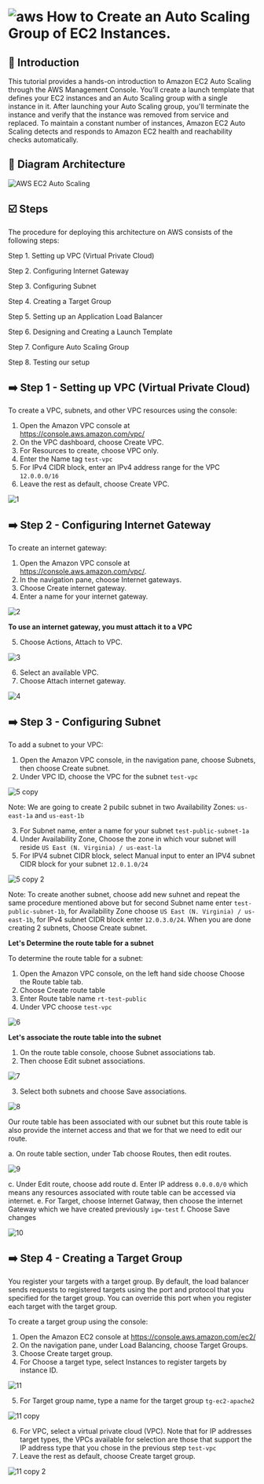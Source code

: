 # ![aws](https://github.com/julien-muke/Search-Engine-Website-using-AWS/assets/110755734/01cd6124-8014-4baa-a5fe-bd227844d263)     How to Create an Auto Scaling Group of EC2 Instances.


## <a name="introduction">🤖 Introduction</a>

This tutorial provides a hands-on introduction to Amazon EC2 Auto Scaling through the AWS Management Console. You'll create a launch template that defines your EC2 instances and an Auto Scaling group with a single instance in it. After launching your Auto Scaling group, you'll terminate the instance and verify that the instance was removed from service and replaced. To maintain a constant number of instances, Amazon EC2 Auto Scaling detects and responds to Amazon EC2 health and reachability checks automatically.

## <a name="design">📐 Diagram Architecture</a>

![AWS EC2 Auto Scaling](https://github.com/julien-muke/aws-ec2-auto-scaling-group/assets/110755734/274005ff-7950-4846-8feb-3f64f0e927d1)



## <a name="steps">☑️ Steps</a>

The procedure for deploying this architecture on AWS consists of the following steps:

Step 1. Setting up VPC (Virtual Private Cloud)

Step 2. Configuring Internet Gateway

Step 3. Configuring Subnet

Step 4. Creating a Target Group

Step 5. Setting up an Application Load Balancer

Step 6. Designing and Creating a Launch Template

Step 7. Configure Auto Scaling Group

Step 8. Testing our setup


## ➡️ Step 1 - Setting up VPC (Virtual Private Cloud)

To create a VPC, subnets, and other VPC resources using the console:

1. Open the Amazon VPC console at https://console.aws.amazon.com/vpc/
2. On the VPC dashboard, choose Create VPC.
3. For Resources to create, choose VPC only.
4. Enter the Name tag `test-vpc`
5. For IPv4 CIDR block, enter an IPv4 address range for the VPC `12.0.0.0/16`
6. Leave the rest as default, choose Create VPC.

![1](https://github.com/julien-muke/aws-ec2-auto-scaling-group/assets/110755734/a4dd7f05-adc7-4a39-b03c-c464a2219888)


## ➡️ Step 2 - Configuring Internet Gateway

To create an internet gateway:

1. Open the Amazon VPC console at https://console.aws.amazon.com/vpc/.
2. In the navigation pane, choose Internet gateways.
3. Choose Create internet gateway.
4. Enter a name for your internet gateway.

![2](https://github.com/julien-muke/aws-ec2-auto-scaling-group/assets/110755734/6e011d40-6d92-4cfb-b22d-35c95f1160c9)

**To use an internet gateway, you must attach it to a VPC**

5. Choose Actions, Attach to VPC.

![3](https://github.com/julien-muke/aws-ec2-auto-scaling-group/assets/110755734/d1cf899c-dbba-4bb4-aa5f-c5f0ffae75c0)

6. Select an available VPC.
7. Choose Attach internet gateway.

![4](https://github.com/julien-muke/aws-ec2-auto-scaling-group/assets/110755734/472c3f64-1e75-4e3f-977d-05b6176b45d0)


## ➡️ Step 3 - Configuring Subnet

To add a subnet to your VPC:

1. Open the Amazon VPC console, in the navigation pane, choose Subnets, then choose Create subnet.
2. Under VPC ID, choose the VPC for the subnet `test-vpc`

![5 copy](https://github.com/julien-muke/aws-ec2-auto-scaling-group/assets/110755734/c7fe50d2-62e9-4e1b-9d9a-7a69a1f77666)

Note: We are going to create 2 pubilc subnet in two Availability Zones: `us-east-1a` and `us-east-1b`

3. For Subnet name, enter a name for your subnet `test-public-subnet-1a`
4. Under Availability Zone, Choose the zone in which vour subnet will reside `US East (N. Virginia) / us-east-la`
5. For IPV4 subnet CIDR block, select Manual input to enter an IPV4 subnet CIDR block for your subnet `12.0.1.0/24`

![5 copy 2](https://github.com/julien-muke/aws-ec2-auto-scaling-group/assets/110755734/1aa5ac4f-abdd-4f25-bf2c-f9bca180447a)


Note: To create another subnet, choose add new suhnet and repeat the same procedure mentioned above but for second Subnet name enter `test-public-subnet-1b`, for Availability Zone choose `US East (N. Virginia) / us-east-1b`, for IPv4 subnet CIDR block enter `12.0.3.0/24`. When you are done creating 2 subnets, Choose Create subnet.

**Let's Determine the route table for a subnet**

To determine the route table for a subnet:

1. Open the Amazon VPC console, on the left hand side choose Choose the Route table tab.
2. Choose Create route table
3. Enter Route table name `rt-test-public`
4. Under VPC choose `test-vpc`

![6](https://github.com/julien-muke/aws-ec2-auto-scaling-group/assets/110755734/f869309c-5d4b-49d7-a687-4076b053f9b1)

**Let's associate the route table into the subnet**

1. On the route table console, choose Subnet associations tab.
2. Then choose Edit subnet associations.

![7](https://github.com/julien-muke/aws-ec2-auto-scaling-group/assets/110755734/ce143d0c-cca7-4944-8b57-b5cc65e423bf)


3. Select both subnets and choose Save associations.

![8](https://github.com/julien-muke/aws-ec2-auto-scaling-group/assets/110755734/72d61571-4a60-4419-89f6-be5abef1cc69)

Our route table has been associated with our subnet but this route table is also provide the internet access and that we for that we need to edit our route. 

a. On route table section, under Tab choose Routes, then edit routes.

![9](https://github.com/julien-muke/aws-ec2-auto-scaling-group/assets/110755734/3c607053-a4c2-44a0-9719-07e9e161d9ab)


c. Under Edit route, choose add route
d. Enter IP address `0.0.0.0/0` which means any resources associated with route table can be accessed via internet.
e. For Target, choose Internet Gatway, then choose the internet Gateway which we have created previously `igw-test`
f. Choose Save changes

![10](https://github.com/julien-muke/aws-ec2-auto-scaling-group/assets/110755734/1d8815a8-1673-4a65-962c-1246227ff69e)


## ➡️ Step 4 - Creating a Target Group

You register your targets with a target group. By default, the load balancer sends requests to registered targets using the port and protocol that you specified for the target group. You can override this port when you register each target with the target group. 

To create a target group using the console:

1. Open the Amazon EC2 console at https://console.aws.amazon.com/ec2/
2. On the navigation pane, under Load Balancing, choose Target Groups.
3. Choose Create target group.
4. For Choose a target type, select Instances to register targets by instance ID.

![11](https://github.com/julien-muke/aws-ec2-auto-scaling-group/assets/110755734/45f69072-9770-450d-9fd5-b5171405a9c7)

5. For Target group name, type a name for the target group `tg-ec2-apache2`

![11 copy](https://github.com/julien-muke/aws-ec2-auto-scaling-group/assets/110755734/f61d2896-afca-409a-9ca4-66dd8f15af23)


6. For VPC, select a virtual private cloud (VPC). Note that for IP addresses target types, the VPCs available for selection are those that support the IP address type that you chose in the previous step `test-vpc`
7. Leave the rest as default, choose Create target group.

![11 copy 2](https://github.com/julien-muke/aws-ec2-auto-scaling-group/assets/110755734/fe9bc6b7-dc0a-4a84-93af-bbbd154143b4)







